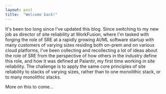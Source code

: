 ```yaml
---
layout: post
title:  "Welcome back!"
---
```


It's been too long since I've updated this blog. Since switching to my new job
as director of site reliability at WorkFusion, where I'm tasked with forging
the role of SRE at a rapidly growing AI/ML software startup with many customers
of varying sizes residing both on-prem and on various cloud platforms, I've been collecting and recollecting a lot of
ideas about the role of SRE from the perspective of how others in the industry
define this role, and how it was defined at Palantir, my first time working in
site reliability. The challenge is to apply the same core principles of site
reliability to stacks of varying sizes, rather than to one monolithic stack, or
to many monolithic stacks.

More on this to come...
